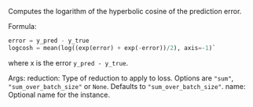 Computes the logarithm of the hyperbolic cosine of the prediction error.

Formula:

```python
error = y_pred - y_true
logcosh = mean(log((exp(error) + exp(-error))/2), axis=-1)`
```
where x is the error `y_pred - y_true`.

Args:
    reduction: Type of reduction to apply to loss. Options are `"sum"`,
        `"sum_over_batch_size"` or `None`. Defaults to
        `"sum_over_batch_size"`.
    name: Optional name for the instance.
